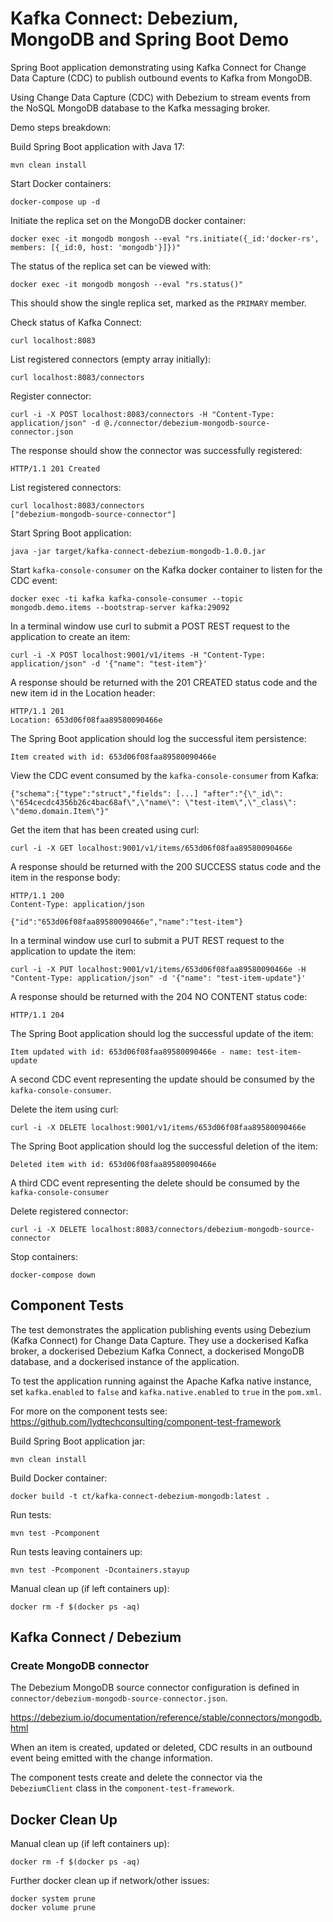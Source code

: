 # Kafka Connect: Debezium, MongoDB and Spring Boot Demo

Spring Boot application demonstrating using Kafka Connect for Change Data Capture (CDC) to publish outbound events to Kafka from MongoDB.

 Using Change Data Capture (CDC) with Debezium to stream events from the NoSQL MongoDB database to the Kafka messaging broker.

Demo steps breakdown:

Build Spring Boot application with Java 17:
```
mvn clean install
```

Start Docker containers:
```
docker-compose up -d
```

Initiate the replica set on the MongoDB docker container:
```
docker exec -it mongodb mongosh --eval "rs.initiate({_id:'docker-rs', members: [{_id:0, host: 'mongodb'}]})"
```
The status of the replica set can be viewed with:
```
docker exec -it mongodb mongosh --eval "rs.status()"
```
This should show the single replica set, marked as the `PRIMARY` member.

Check status of Kafka Connect:
```
curl localhost:8083
```

List registered connectors (empty array initially):
```
curl localhost:8083/connectors
```

Register connector:
```
curl -i -X POST localhost:8083/connectors -H "Content-Type: application/json" -d @./connector/debezium-mongodb-source-connector.json
```
The response should show the connector was successfully registered:
```
HTTP/1.1 201 Created
```

List registered connectors:
```
curl localhost:8083/connectors
["debezium-mongodb-source-connector"]
```

Start Spring Boot application:
```
java -jar target/kafka-connect-debezium-mongodb-1.0.0.jar
```

Start `kafka-console-consumer` on the Kafka docker container to listen for the CDC event:
```
docker exec -ti kafka kafka-console-consumer --topic mongodb.demo.items --bootstrap-server kafka:29092
```

In a terminal window use curl to submit a POST REST request to the application to create an item:
```
curl -i -X POST localhost:9001/v1/items -H "Content-Type: application/json" -d '{"name": "test-item"}'
```

A response should be returned with the 201 CREATED status code and the new item id in the Location header:
```
HTTP/1.1 201 
Location: 653d06f08faa89580090466e
```

The Spring Boot application should log the successful item persistence:
```
Item created with id: 653d06f08faa89580090466e
```

View the CDC event consumed by the `kafka-console-consumer` from Kafka:
```
{"schema":{"type":"struct","fields": [...] "after":"{\"_id\": \"654cecdc4356b26c4bac68af\",\"name\": \"test-item\",\"_class\": \"demo.domain.Item\"}"
```

Get the item that has been created using curl:
```
curl -i -X GET localhost:9001/v1/items/653d06f08faa89580090466e
```

A response should be returned with the 200 SUCCESS status code and the item in the response body:
```
HTTP/1.1 200 
Content-Type: application/json

{"id":"653d06f08faa89580090466e","name":"test-item"}
```

In a terminal window use curl to submit a PUT REST request to the application to update the item:
```
curl -i -X PUT localhost:9001/v1/items/653d06f08faa89580090466e -H "Content-Type: application/json" -d '{"name": "test-item-update"}'
```

A response should be returned with the 204 NO CONTENT status code:
```
HTTP/1.1 204 
```

The Spring Boot application should log the successful update of the item:
```
Item updated with id: 653d06f08faa89580090466e - name: test-item-update
```

A second CDC event representing the update should be consumed by the `kafka-console-consumer`.

Delete the item using curl:
```
curl -i -X DELETE localhost:9001/v1/items/653d06f08faa89580090466e
```

The Spring Boot application should log the successful deletion of the item:
```
Deleted item with id: 653d06f08faa89580090466e
```

A third CDC event representing the delete should be consumed by the `kafka-console-consumer`

Delete registered connector:
```
curl -i -X DELETE localhost:8083/connectors/debezium-mongodb-source-connector
```

Stop containers:
```
docker-compose down
```

## Component Tests

The test demonstrates the application publishing events using Debezium (Kafka Connect) for Change Data Capture.   They use a dockerised Kafka broker, a dockerised Debezium Kafka Connect, a dockerised MongoDB database, and a dockerised instance of the application.

To test the application running against the Apache Kafka native instance, set `kafka.enabled` to `false` and `kafka.native.enabled` to `true` in the `pom.xml`.

For more on the component tests see: https://github.com/lydtechconsulting/component-test-framework

Build Spring Boot application jar:
```
mvn clean install
```

Build Docker container:
```
docker build -t ct/kafka-connect-debezium-mongodb:latest .
```

Run tests:
```
mvn test -Pcomponent
```

Run tests leaving containers up:
```
mvn test -Pcomponent -Dcontainers.stayup
```

Manual clean up (if left containers up):
```
docker rm -f $(docker ps -aq)
```

## Kafka Connect / Debezium

### Create MongoDB connector

The Debezium MongoDB source connector configuration is defined in `connector/debezium-mongodb-source-connector.json`.

https://debezium.io/documentation/reference/stable/connectors/mongodb.html

When an item is created, updated or deleted, CDC results in an outbound event being emitted with the change information.

The component tests create and delete the connector via the `DebeziumClient` class in the `component-test-framework`.

## Docker Clean Up

Manual clean up (if left containers up):
```
docker rm -f $(docker ps -aq)
```

Further docker clean up if network/other issues:
```
docker system prune
docker volume prune
```
